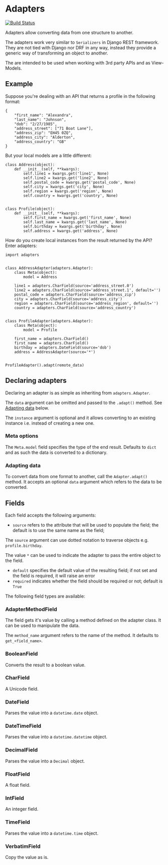 # Adapters

[![Build Status](https://travis-ci.org/alexei/python-adapters.svg?branch=master)](https://travis-ci.org/alexei/python-adapters)

Adapters allow converting data from one structure to another.

The adapters work very similar to `Serializers` in Django REST framework. They are not tied with Django nor DRF in any way, instead they provide a generic way of transforming an object to another.

The are intended to be used when working with 3rd party APIs and as View-Models.

## Example

Suppose you're dealing with an API that returns a profile in the following format:

    {
        "first_name": "Alexandra",
        "last_name": "Johnson",
        "dob": "2/27/1985",
        "address_street": ["71 Boat Lane"],
        "address_zip": "EH45 0ZQ",
        "address_city": "Alderton",
        "address_country": "GB"
    }

But your local models are a little different:

    class Address(object):
        def __init__(self, **kwargs):
            self.line1 = kwargs.get('line1', None)
            self.line2 = kwargs.get('line2', None)
            self.postal_code = kwargs.get('postal_code', None)
            self.city = kwargs.get('city', None)
            self.region = kwargs.get('region', None)
            self.country = kwargs.get('country', None)


    class Profile(object):
        def __init__(self, **kwargs):
            self.first_name = kwargs.get('first_name', None)
            self.last_name = kwargs.get('last_name', None)
            self.birthday = kwargs.get('birthday', None)
            self.address = kwargs.get('address', None)

How do you create local instances from the result returned by the API? Enter adapters:

    import adapters


    class AddressAdapter(adapters.Adapter):
        class Meta(object):
            model = Address

        line1 = adapters.CharField(source='address_street.0')
        line2 = adapters.CharField(source='address_street.1', default='')
        postal_code = adapters.CharField(source='address_zip')
        city = adapters.CharField(source='address_city')
        region = adapters.CharField(source='address_region', default='')
        country = adapters.CharField(source='address_country')


    class ProfileAdapter(adapters.Adapter):
        class Meta(object):
            model = Profile

        first_name = adapters.CharField()
        first_name = adapters.CharField()
        birthday = adapters.DateField(source='dob')
        address = AddressAdapter(source='*')


    ProfileAdapter().adapt(remote_data)


## Declaring adapters

Declaring an adapter is as simple as inheriting from `adapters.Adapter`.

The `data` argument can be omitted and passed to the `.adapt()` method. See [Adapting data](#adapting-data) below.

The `instance` argument is optional and it allows converting to an existing instance i.e. instead of creating a new one.

### Meta options

The `Meta.model` field specifies the type of the end result. Defaults to `dict` and as such the data is converted to a dictionary.

### Adapting data

To convert data from one format to another, call the `Adapter.adapt()` method. It accepts an optional `data` argument which refers to the data to be converted.

## Fields

Each field accepts the following arguments:

* `source` refers to the attribute that will be used to populate the field; the default is to use the same name as the field;

The `source` argument can use dotted notation to traverse objects e.g. `profile.birthday`.

The value `*` can be used to indicate the adapter to pass the entire object to the field.

* `default` specifies the default value of the resulting field; if not set and the field is required, it will raise an error
* `required` indicates whether the field should be required or not; default is `True`

The following field types are available:

### AdapterMethodField

The field gets it's value by calling a method defined on the adapter class. It can be used to manipulate the data.

The `method_name` argument refers to the name of the method. It defaults to `get_<field_name>`.

### BooleanField

Converts the result to a boolean value.

### CharField

A Unicode field.

### DateField

Parses the value into a `datetime.date` object.

### DateTimeField

Parses the value into a `datetime.datetime` object.

### DecimalField

Parses the value into a `Decimal` object.

### FloatField

A float field.

### IntField

An integer field.

### TimeField

Parses the value into a `datetime.time` object.

### VerbatimField

Copy the value as is.
